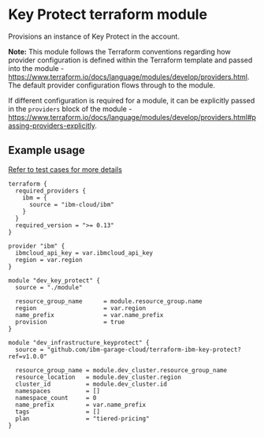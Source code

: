 # Key Protect terraform module

Provisions an instance of Key Protect in the account.

**Note:** This module follows the Terraform conventions regarding how provider configuration is defined within the Terraform template and passed into the module - https://www.terraform.io/docs/language/modules/develop/providers.html. The default provider configuration flows through to the module. 

If different configuration is required for a module, it can be explicitly passed in the `providers` block of the module - https://www.terraform.io/docs/language/modules/develop/providers.html#passing-providers-explicitly.

## Example usage

[Refer to test cases for more details](test/stages/stage2-key-protect.tf)

```hcl-terraform
terraform {
  required_providers {
    ibm = {
      source = "ibm-cloud/ibm"
    }
  }
  required_version = ">= 0.13"
}

provider "ibm" {
  ibmcloud_api_key = var.ibmcloud_api_key
  region = var.region
}

module "dev_key_protect" {
  source = "./module"

  resource_group_name      = module.resource_group.name
  region                   = var.region
  name_prefix              = var.name_prefix
  provision                = true
}

module "dev_infrastructure_keyprotect" {
  source = "github.com/ibm-garage-cloud/terraform-ibm-key-protect?ref=v1.0.0"

  resource_group_name = module.dev_cluster.resource_group_name
  resource_location   = module.dev_cluster.region
  cluster_id          = module.dev_cluster.id
  namespaces          = []
  namespace_count     = 0
  name_prefix         = var.name_prefix
  tags                = []
  plan                = "tiered-pricing"
}
```
